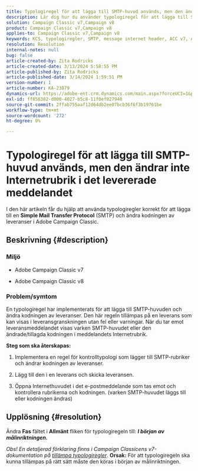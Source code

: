 ```yaml
---
title: Typologiregel för att lägga till SMTP-huvud används, men den ändrar inte Internetrubrik i det levererade meddelandet
description: Lär dig hur du använder typologiregel för att lägga till SMTP-huvud och ändra kodningen av leveranser i Adobe Campaign Classic.
solution: Campaign Classic v7,Campaign v8
product: Campaign Classic v7,Campaign v8
applies-to: Campaign Classic v7,Campaign v8
keywords: KCS, typologiregler, SMTP, message internet header, ACC v7, ACC v8
resolution: Resolution
internal-notes: null
bug: false
article-created-by: Zita Rodricks
article-created-date: 3/13/2024 5:58:55 PM
article-published-by: Zita Rodricks
article-published-date: 3/14/2024 1:59:51 PM
version-number: 1
article-number: KA-23879
dynamics-url: https://adobe-ent.crm.dynamics.com/main.aspx?forceUCI=1&pagetype=entityrecord&etn=knowledgearticle&id=23ed1757-63e1-ee11-904c-0022480a227c
exl-id: ff856302-d000-4027-b5c8-11f0ef027940
source-git-commit: 2ffab755aaf12d64db2ee07bcb36f6f3b19761be
workflow-type: tm+mt
source-wordcount: '272'
ht-degree: 0%

---
```


# Typologiregel för att lägga till SMTP-huvud används, men den ändrar inte Internetrubrik i det levererade meddelandet


I den här artikeln får du hjälp att använda typologiregler korrekt för att lägga till en <b>Simple Mail Transfer Protocol</b> (SMTP) och ändra kodningen av leveranser i Adobe Campaign Classic.

## Beskrivning {#description}


### <b>Miljö</b>

- Adobe Campaign Classic v7


- Adobe Campaign Classic v8




### <b>Problem/symtom</b>

En typologiregel har implementerats för att lägga till SMTP-huvuden och ändra kodningen av leveranser. Den här regeln tillämpas på en leverans som kan visas i leveransgranskningen utan fel eller varningar. När du tar emot leveransmeddelandet visas varken SMTP-huvudet eller den ändrade/tillagda kodningen i meddelandets Internetrubrik.

<b>Steg som ska återskapas:</b>

1. Implementera en regel för kontrolltypologi som lägger till SMTP-rubriker och ändrar kodningen av leveranser.


2. Lägg till den i en leverans och skicka leveransen.


3. Öppna Internethuvudet i det e-postmeddelande som tas emot och kontrollera rubrikerna och kodningen. (varken SMTP-huvudet läggs till eller kodningen ändras)



## Upplösning {#resolution}


Ändra <b>Fas</b> fältet i <b>Allmänt</b> fliken för typologiregeln till: <b>*I början av målinriktningen.</b>*

*Obs! En detaljerad förklaring finns i Campaign Classicens v7-dokumentation på [tillämpa typologiregler](https://experienceleague.adobe.com/docs/campaign-classic/using/orchestrating-campaigns/campaign-optimization/control-rules.html)*.
<b>Orsak:</b>
För att typologiregeln ska kunna tillämpas på rätt sätt måste den köras i början av målinriktningen.
